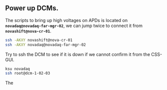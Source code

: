 ## Power up DCMs.
The scripts to bring up high voltages on APDs is located on **`novadaq@novadaq-far-mgr-02`**, we can jump twice to connect it from **`novashift@nova-cr-01`**.
```bash
ssh -AKXY novashift@nova-cr-01
ssh -AKXY novadaq@novadaq-far-mgr-02
```
Try to ssh the DCM to see if it is down if we cannot confirm it from the CSS-GUI.
```bash
ksu novadaq
ssh root@dcm-1-02-03
```
The 
